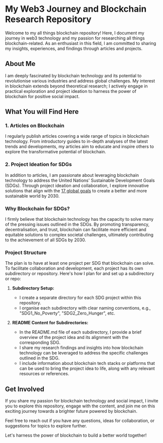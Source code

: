 # My Web3 Journey and Blockchain Research Repository

Welcome to my all things blockchain repository! Here, I document my journey in web3 technology and my passion for researching all things blockchain-related. As an enthusiast in this field, I am committed to sharing my insights, experiences, and findings through articles and projects.

## About Me

I am deeply fascinated by blockchain technology and its potential to revolutionise various industries and address global challenges. My interest in blockchain extends beyond theoretical research; I actively engage in practical exploration and project ideation to harness the power of blockchain for positive social impact.

## What You will Find Here

### 1. Articles on Blockchain

I regularly publish articles covering a wide range of topics in blockchain technology. From introductory guides to in-depth analyses of the latest trends and developments, my articles aim to educate and inspire others to explore the transformative potential of blockchain.

### 2. Project Ideation for SDGs

In addition to articles, I am passionate about leveraging blockchain technology to address the United Nations' Sustainable Development Goals (SDGs). Through project ideation and collaboration, I explore innovative solutions that align with the [17 global goals](https://www.un.org/en/exhibits/page/sdgs-17-goals-transform-world#:~:text=GOAL%201%3A%20No%20Poverty%20GOAL,10%3A%20Reduced%20Inequalities%20GOAL%2011) to create a better and more sustainable world by 2030.

### Why Blockchain for SDGs?

I firmly believe that blockchain technology has the capacity to solve many of the pressing issues outlined in the SDGs. By promoting transparency, decentralisation, and trust, blockchain can facilitate more efficient and equitable solutions to complex societal challenges, ultimately contributing to the achievement of all SDGs by 2030.

### Project Structure

The plan is to have at least one project per SDG that blockchain can solve. To facilitate collaboration and development, each project has its own subdirectory or repository. Here's how I plan for and set up a subdirectory or repo:

1. **Subdirectory Setup:**
   - I create a separate directory for each SDG project within this repository.
   - I organise each subdirectory with clear naming conventions, e.g., "SDG1_No_Poverty", "SDG2_Zero_Hunger", etc.

2. **README Content for Subdirectories:**
   - In the README.md file of each subdirectory, I provide a brief overview of the project idea and its alignment with the corresponding SDG.
   - I share my research findings and insights into how blockchain technology can be leveraged to address the specific challenges outlined in the SDG.
   - I include information about blockchain tech stacks or platforms that can be used to bring the project idea to life, along with any relevant resources or references.

## Get Involved

If you share my passion for blockchain technology and social impact, I invite you to explore this repository, engage with the content, and join me on this exciting journey towards a brighter future powered by blockchain.

Feel free to reach out if you have any questions, ideas for collaboration, or suggestions for topics to explore further.

Let's harness the power of blockchain to build a better world together!
